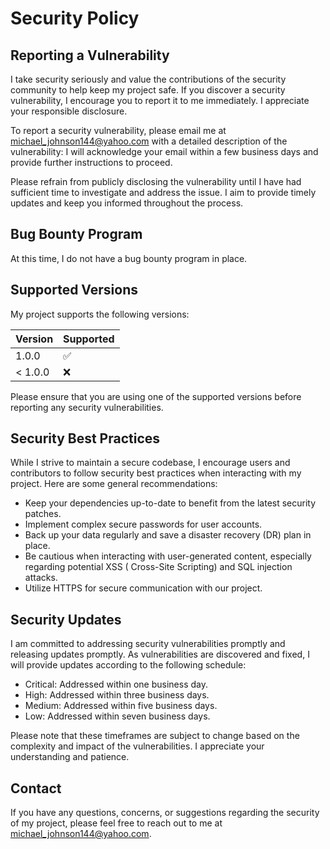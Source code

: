 # Security Policy

## Reporting a Vulnerability

I take security seriously and value the contributions of the security community to help keep my
project safe.
If you discover a security vulnerability, I encourage you to report it to me
immediately.
I appreciate your responsible disclosure.

To report a security vulnerability, please email me at michael_johnson144@yahoo.com with a detailed
description of the vulnerability: I will acknowledge your email within a few business days and
provide further instructions to proceed.

Please refrain from publicly disclosing the vulnerability until I have had sufficient time to
investigate and address the issue.
I aim to provide timely updates and keep you informed throughout the process.

## Bug Bounty Program

At this time, I do not have a bug bounty program in place.

## Supported Versions

My project supports the following versions:

| Version | Supported          |
|---------|--------------------|
| 1.0.0   | :white_check_mark: |
| < 1.0.0 | :x:                |

Please ensure that you are using one of the supported versions before reporting any security
vulnerabilities.

## Security Best Practices

While I strive to maintain a secure codebase, I encourage users and contributors to follow security
best practices when interacting with my project.
Here are some general recommendations:

- Keep your dependencies up-to-date to benefit from the latest security patches.
- Implement complex secure passwords for user accounts.
- Back up your data regularly and save a disaster recovery (DR) plan in place.
- Be cautious when interacting with user-generated content, especially regarding potential XSS (
  Cross-Site Scripting) and SQL injection attacks.
- Utilize HTTPS for secure communication with our project.

## Security Updates

I am committed to addressing security vulnerabilities promptly and releasing updates promptly.
As vulnerabilities are discovered and fixed, I will provide updates according to the following
schedule:

- Critical: Addressed within one business day.
- High: Addressed within three business days.
- Medium: Addressed within five business days.
- Low: Addressed within seven business days.

Please note that these timeframes are subject to change based on the complexity and impact of the
vulnerabilities.
I appreciate your understanding and patience.

## Contact

If you have any questions, concerns, or suggestions regarding the security of my project, please
feel free to reach out to me at michael_johnson144@yahoo.com.
